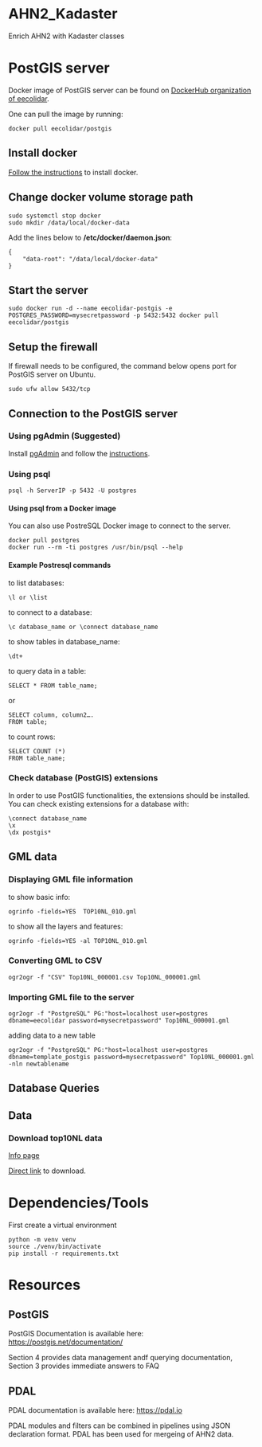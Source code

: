 # AHN2_Kadaster
Enrich AHN2 with Kadaster classes


# PostGIS server

Docker image of PostGIS server can be found on [DockerHub organization of eecolidar](https://hub.docker.com/u/eecolidar/).

One can pull the image by running:
```
docker pull eecolidar/postgis
```

## Install docker
[Follow the instructions](https://docs.docker.com/install/) to install docker.


## Change docker volume storage path
```
sudo systemctl stop docker
sudo mkdir /data/local/docker-data
```

Add the lines below to **/etc/docker/daemon.json**:
```
{
	"data-root": "/data/local/docker-data"
}
```

## Start the server
```
sudo docker run -d --name eecolidar-postgis -e POSTGRES_PASSWORD=mysecretpassword -p 5432:5432 docker pull eecolidar/postgis
```

## Setup the firewall
If firewall needs to be configured, the command below opens port for PostGIS server on Ubuntu.
``` 
sudo ufw allow 5432/tcp
```

## Connection to the PostGIS server

### Using pgAdmin (Suggested)

Install [pgAdmin](https://www.pgadmin.org) and follow the [instructions](https://www.pgadmin.org/docs/pgadmin4/3.x/connect_to_server.html).

### Using psql
```
psql -h ServerIP -p 5432 -U postgres
```

#### Using psql from a Docker image
You can also use PostreSQL Docker image to connect to the server.

```
docker pull postgres
docker run --rm -ti postgres /usr/bin/psql --help
```

#### Example Postresql commands

to list databases:
```
\l or \list
```

to connect to a database:
```
\c database_name or \connect database_name
```

to show tables in database_name:
```
\dt+
```

to query data in a table:
```
SELECT * FROM table_name;
```

or

```
SELECT column, column2….
FROM table;
```

to count rows:
```
SELECT COUNT (*)
FROM table_name;
```

### Check database (PostGIS) extensions
In order to use PostGIS functionalities, the extensions should be installed. You can check existing extensions for a database with:
```
\connect database_name
\x
\dx postgis*
```

## GML data

### Displaying GML file information
to show basic info:
```
ogrinfo -fields=YES  TOP10NL_01O.gml
```

to show all the layers and features:
```
ogrinfo -fields=YES -al TOP10NL_01O.gml
```

### Converting GML to CSV
```
ogr2ogr -f "CSV" Top10NL_000001.csv Top10NL_000001.gml
```

### Importing GML file to the server
```
ogr2ogr -f "PostgreSQL" PG:"host=localhost user=postgres dbname=eecolidar password=mysecretpassword" Top10NL_000001.gml
```

adding data to a new table

```
ogr2ogr -f "PostgreSQL" PG:"host=localhost user=postgres dbname=template_postgis password=mysecretpassword" Top10NL_000001.gml -nln newtablename
```


## Database Queries


## Data

### Download top10NL data

[Info page](https://www.pdok.nl/downloads?articleid=1976855)


[Direct link](http://geodata.nationaalgeoregister.nl/top10nlv2/extract/kaartbladtotaal/top10nl.zip?formaat=gml) to download.


# Dependencies/Tools

First create a virtual environment
```
python -m venv venv
source ./venv/bin/activate
pip install -r requirements.txt
```


# Resources

## PostGIS

PostGIS Documentation is available here:
https://postgis.net/documentation/

Section 4 provides data management andf querying documentation, Section 3 provides immediate answers to FAQ


## PDAL

PDAL documentation is available here:
https://pdal.io

PDAL modules and filters can be combined in pipelines using JSON declaration format. PDAL has been used for mergeing of AHN2 data.